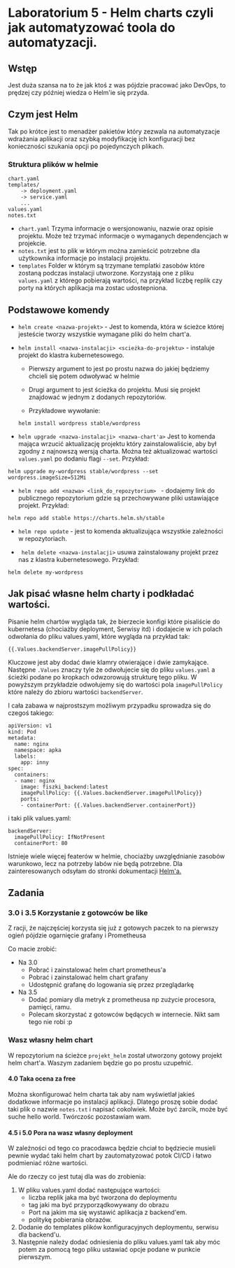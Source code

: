 # Laboratorium 5 - Helm charts czyli jak automatyzować toola do automatyzacji.

## Wstęp 
Jest duża szansa na to że jak ktoś z was pójdzie pracować jako DevOps, to prędzej czy później wiedza o Helm'ie się przyda.

## Czym jest Helm

Tak po krótce jest to menadżer pakietów który zezwala na automatyzacje wdrażania aplikacji oraz szybką modyfikację ich konfiguracji bez konieczności szukania opcji po pojedynczych plikach.

### Struktura plików w helmie
```
chart.yaml
templates/
    -> deployment.yaml
    -> service.yaml
    ...
values.yaml
notes.txt
```

- `chart.yaml` Trzyma informacje o wersjonowaniu, nazwie oraz opisie projektu. Może też trzymać informacje o wymaganych dependencjach w projekcie.
- `notes.txt` jest to plik w którym można zamieścić potrzebne dla użytkownika informacje po instalacji projektu.
- `templates` Folder w którym są trzymane templatki zasobów które zostaną podczas instalacji utworzone. Korzystają one z pliku `values.yaml` z którego pobierają wartości, na przykład liczbę replik czy porty na których aplikacja ma zostac udostepniona.

## Podstawowe komendy
- ```helm create <nazwa-projekt>``` - Jest to komenda, która w ścieżce której jesteście tworzy wszystkie wymagane pliki do helm chart'a.

- ```helm install <nazwa-instalacji> <scieżka-do-projektu>``` - instaluje projekt do klastra kubernetesowego. 
    - Pierwszy argument to jest po prostu nazwa do jakiej będziemy chcieli się potem odwoływać w helmie
    - Drugi argument to jest ścieżka do projektu. Musi się projekt znajdować w jednym z dodanych repozytoriów.

    - Przykładowe wywołanie:
    
    ```
    helm install wordpress stable/wordpress
    ```     
- ```helm upgrade <nazwa-instalacji> <nazwa-chart'a>```
Jest to komenda mająca wrzucić  aktualizację projektu który zainstalowaliście, aby był zgodny z najnowszą wersją charta. Można też aktualizować wartości `values.yaml` po dodaniu flagi `--set`. Przykład:

```
helm upgrade my-wordpress stable/wordpress --set wordpress.imageSize=512Mi
```

- `helm repo add <nazwa> <link_do_repozytorium> ` - dodajemy link do publicznego repozytorium gdzie są przechowywane pliki ustawiające projekt. Przykład:
```
helm repo add stable https://charts.helm.sh/stable
```

- ``` helm repo update ``` - jest to komenda aktualizująca wszystkie zależności w repozytoriach.

- ``` helm delete <nazwa-instalacji>``` usuwa zainstalowany projekt przez nas z klastra kubernetesowego. Przykład:
```
helm delete my-wordpress
```
## Jak pisać własne helm charty i podkładać wartości.
Pisanie helm chartów wygląda tak, że bierzecie konfigi które pisaliście do kubernetesa (chociażby deployment, Serwisy itd) i dodajecie w ich polach odwołania do pliku values.yaml, które wygląda na przykład tak:

`{{.Values.backendServer.imagePullPolicy}}`

Kluczowe jest aby dodać dwie klamry otwierające i dwie zamykające. Następne `.Values` znaczy tyle że odwołujecie się do pliku `values.yaml` a ścieżki podane po kropkach odwzorowują strukturę tego pliku. W powyższym przykładzie odwołujemy się do wartości pola `imagePullPolicy` które należy do zbioru wartości `backendServer`.

I cała zabawa w najprostszym możliwym przypadku sprowadza się do czegoś takiego:

```
apiVersion: v1
kind: Pod
metadata:
  name: nginx
  namespace: apka
  labels: 
    app: inny
spec:
  containers:
  - name: nginx
    image: fiszki_backend:latest
    imagePullPolicy: {{.Values.backendServer.imagePullPolicy}}
    ports:
    - containerPort: {{.Values.backendServer.containerPort}}
```
i taki plik values.yaml:
```
backendServer:
  imagePullPolicy: IfNotPresent
  containerPort: 80
```

Istnieje wiele więcej featerów w helmie, chociażby uwzględnianie zasobów warunkowo, lecz na potrzeby labów nie będą potrzebne. Dla zainteresowanych odsyłam do stronki dokumentacji [Helm'a.](https://helm.sh/docs/chart_template_guide/getting_started/) 

## Zadania

### 3.0 i 3.5 Korzystanie z gotowców be like

Z racji, że najczęściej korzysta się już z gotowych paczek to na pierwszy ogień pójdzie ogarnięcie grafany i Prometheusa

Co macie zrobić:
- Na 3.0
    - Pobrać i zainstalować helm chart prometheus'a  
    - Pobrać i zainstalować helm chart grafany 
    - Udostępnić grafanę do logowania się przez przeglądarkę
- Na 3.5
    - Dodać pomiary dla metryk z prometheusa np zużycie procesora, pamięci, ramu. 
    - Polecam skorzystać z gotowców będących w internecie. Nikt sam tego nie robi :p 


### Wasz własny helm chart

W repozytorium na ścieżce `projekt_helm` został utworzony gotowy projekt helm chart'a. Waszym zadaniem będzie go po prostu uzupełnić.


#### 4.0 Taka ocena za free 
Można skonfigurować helm charta tak aby nam wyświetlał jakieś dodatkowe informacje po instalacji aplikacji. Dlatego proszę sobie dodać taki plik o nazwie `notes.txt` i napisać cokolwiek. Może być żarcik, może być suche hello world. Twórczośc pozostawiam wam.


#### 4.5 i 5.0 Pora na wasz własny deployment 

W zależności od tego co pracodawca będzie chciał to będziecie musieli pewnie wydać taki helm chart by zautomatyzować potok CI/CD i łatwo podmieniać różne wartości.

Ale do rzeczy co jest tutaj dla was do zrobienia: 

1. W pliku values.yaml dodać następujące wartości: 
    - liczba replik jaka ma być tworzona do deploymentu
    - tag jaki ma być przyporządkowywany do obrazu
    - Port na jakim ma się wystawić aplikacja z backend'em.
    - politykę pobierania obrazów.
2. Dodanie do templates plików konfiguracyjnych deploymentu, serwisu dla backend'u.
3. Następnie należy dodać odniesienia do pliku values.yaml tak aby móc potem za pomocą tego pliku ustawiać opcje podane w punkcie pierwszym. 



